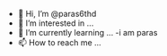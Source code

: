 - 👋 Hi, I’m @paras6thd
- 👀 I’m interested in ...
- 🌱 I’m currently learning ...
-i am paras
- 📫 How to reach me ...

<!---
paras6thd/paras6thd is a ✨ special ✨ repository because its `README.md` (this file) appears on your GitHub profile.
You can click the Preview link to take a look at your changes.
--->

